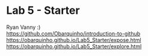 # Lab 5 - Starter
Ryan Vanny :)<br>
https://github.com/Obarquinho/introduction-to-github<br>
https://obarquinho.github.io/Lab5_Starter/expose.html<br>
https://obarquinho.github.io/Lab5_Starter/explore.html
